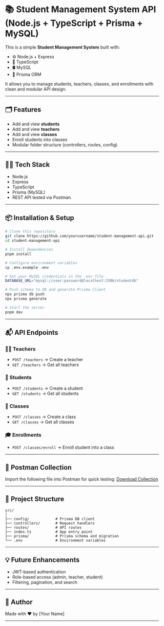 # 📚 Student Management System API (Node.js + TypeScript + Prisma + MySQL)

This is a simple **Student Management System** built with:
- ⚙️ Node.js + Express
- 💬 TypeScript
- 🛢️ MySQL
- 🧬 Prisma ORM

It allows you to manage students, teachers, classes, and enrollments with clean and modular API design.

---

## 🗂️ Features

- Add and view **students**
- Add and view **teachers**
- Add and view **classes**
- Enroll students into classes
- Modular folder structure (controllers, routes, config)

---

## 🧑‍💻 Tech Stack

- Node.js
- Express
- TypeScript
- Prisma (MySQL)
- REST API tested via Postman

---

## 📦 Installation & Setup

```bash
# Clone this repository
git clone https://github.com/yourusername/student-management-api.git
cd student-management-api

# Install dependencies
pnpm install

# Configure environment variables
cp .env.example .env

# Set your MySQL credentials in the .env file
DATABASE_URL="mysql://user:password@localhost:3306/studentdb"

# Push schema to DB and generate Prisma Client
npx prisma db push
npx prisma generate

# Start the server
pnpm dev
```

---

## 📬 API Endpoints

### 👩‍🏫 Teachers
- `POST /teachers` → Create a teacher
- `GET /teachers` → Get all teachers

### 🧑 Students
- `POST /students` → Create a student
- `GET /students` → Get all students

### 🏫 Classes
- `POST /classes` → Create a class
- `GET /classes` → Get all classes

### 🎓 Enrollments
- `POST /classes/enroll` → Enroll student into a class

---

## 🧪 Postman Collection

Import the following file into Postman for quick testing:
[Download Collection](./student-management.postman_collection.json)

---

## 📁 Project Structure

```
src/
│
├── config/            # Prisma DB client
├── controllers/       # Request handlers
├── routes/            # API routes
├── index.ts           # App entry point
├── prisma/            # Prisma schema and migration
└── .env               # Environment variables
```

---

## 💡 Future Enhancements

- JWT-based authentication
- Role-based access (admin, teacher, student)
- Filtering, pagination, and search

---

## 🧑 Author

Made with ❤️ by [Your Name]

---